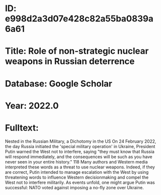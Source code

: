 # ID: e998d2a3d07e428c82a55ba0839a6a61
# Title: Role of non-strategic nuclear weapons in Russian deterrence
# Database: Google Scholar
# Year: 2022.0
# Fulltext:
Nested in the Russian Military, a Dichotomy in the US On 24 February 2022, the day Russia initiated the 'special military operation' in Ukraine, President Putin warned the West not to interfere, saying "they must know that Russia will respond immediately, and the consequences will be such as you have never seen in your entire history."
118 Many authors and Western media interpreted these words as a threat to use nuclear weapons.
Indeed, if they are correct, Putin intended to manage escalation with the West by using threatening words to influence Western decisionmaking and compel the West not to interfere militarily.
As events unfold, one might argue Putin was successful: NATO voted against imposing a no-fly zone over Ukraine.